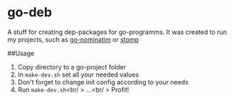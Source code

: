 # go-deb
A stuff for creating dep-packages for go-programms.
It was created to run my projects, such as [go-nominatim](https://github.com/KristinaEtc/go-nominatim) or [stomp](https://github.com/KristinaEtc/stomp)

##Usage
1. Copy directory to a go-project folder
2. In `make-dev.sh` set all your needed values
3. Don't forget to change init config according to your needs
4. Run `make-dev.sh`<br/ >
...<br/ >
Profit!
